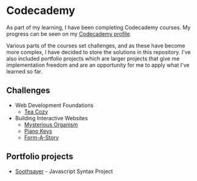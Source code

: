 # Codecademy

As part of my learning, I have been completing Codecademy courses. My progress can be seen on my [Codecademy profile](https://www.codecademy.com/profiles/Stev1202).

Various parts of the courses set challenges, and as these have become more complex, I have decided to store the solutions in this repository. I've also included portfolio projects which are larger projects that give me implementation freedom and are an opportunity for me to apply what I've learned so far. 

## Challenges

* Web Development Foundations
    * [Tea Cozy](https://github.com/stevhook/codecademy-challenges/tree/main/web-development-foundations/tea-cozy)
* Building Interactive Websites
    * [Mysterious Organism](https://github.com/stevhook/codecademy-challenges/tree/main/interactive-websites/mysterious-organism)
    * [Piano Keys](https://github.com/stevhook/codecademy-challenges/tree/main/interactive-websites/piano-keys)
    * [Form-A-Story](https://github.com/stevhook/codecademy-challenges/tree/main/interactive-websites/form-a-story)

## Portfolio projects

* [Soothsayer](https://github.com/stevhook/codecademy-challenges/tree/main/portfolio-projects/soothsayer) - Javascript Syntax Project

